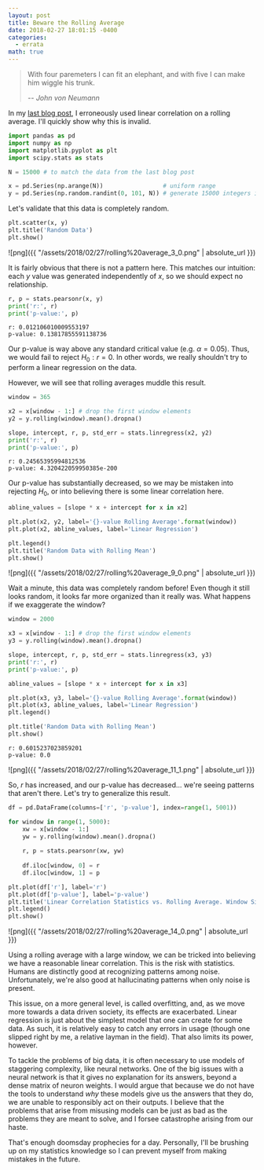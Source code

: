 ```yaml
---
layout: post
title: Beware the Rolling Average
date: 2018-02-27 18:01:15 -0400
categories:
  - errata
math: true
---
```

> With four paremeters I can fit an elephant, and with five I can make him wiggle his trunk.
>
> -- <cite>John von Neumann</cite>

In my [last blog post](https://tkclough.github.io/blog/2018/02/24/Critic-Bias), I erroneously used linear correlation on a rolling average. I'll quickly show why this is invalid.


```python
import pandas as pd
import numpy as np
import matplotlib.pyplot as plt
import scipy.stats as stats

N = 15000 # to match the data from the last blog post

x = pd.Series(np.arange(N))                 # uniform range
y = pd.Series(np.random.randint(0, 101, N)) # generate 15000 integers in the range [0..100]
```

Let's validate that this data is completely random.


```python
plt.scatter(x, y)
plt.title('Random Data')
plt.show()
```


![png]({{ "/assets/2018/02/27/rolling%20average_3_0.png" | absolute_url }})


It is fairly obvious that there is not a pattern here. This matches our intuition: each $y$ value was generated independently of $x$, so we should expect no relationship.


```python
r, p = stats.pearsonr(x, y)
print('r:', r)
print('p-value:', p)
```

    r: 0.012106010009553197
    p-value: 0.13817855591138736


Our p-value is way above any standard critical value (e.g. $\alpha = 0.05$). Thus, we would fail to reject $H_0: r = 0$. In other words, we really shouldn't try to perform a linear regression on the data.

However, we will see that rolling averages muddle this result.


```python
window = 365

x2 = x[window - 1:] # drop the first window elements
y2 = y.rolling(window).mean().dropna()

slope, intercept, r, p, std_err = stats.linregress(x2, y2)
print('r:', r)
print('p-value:', p)
```

    r: 0.24565395994812536
    p-value: 4.320422059950385e-200


Our p-value has substantially decreased, so we may be mistaken into rejecting $H_0$, or into believing there is some linear correlation here.


```python
abline_values = [slope * x + intercept for x in x2]

plt.plot(x2, y2, label='{}-value Rolling Average'.format(window))
plt.plot(x2, abline_values, label='Linear Regression')

plt.legend()
plt.title('Random Data with Rolling Mean')
plt.show()
```


![png]({{ "/assets/2018/02/27/rolling%20average_9_0.png" | absolute_url }})


Wait a minute, this data was completely random before! Even though it still looks random, it looks far more organized than it really was. What happens if we exaggerate the window?


```python
window = 2000

x3 = x[window - 1:] # drop the first window elements
y3 = y.rolling(window).mean().dropna()

slope, intercept, r, p, std_err = stats.linregress(x3, y3)
print('r:', r)
print('p-value:', p)

abline_values = [slope * x + intercept for x in x3]

plt.plot(x3, y3, label='{}-value Rolling Average'.format(window))
plt.plot(x3, abline_values, label='Linear Regression')
plt.legend()

plt.title('Random Data with Rolling Mean')
plt.show()
```

    r: 0.6015237023859201
    p-value: 0.0



![png]({{ "/assets/2018/02/27/rolling%20average_11_1.png" | absolute_url }})


So, $r$ has increased, and our p-value has decreased... we're seeing patterns that aren't there. Let's try to generalize this result.


```python
df = pd.DataFrame(columns=['r', 'p-value'], index=range(1, 5001))

for window in range(1, 5000):
    xw = x[window - 1:]
    yw = y.rolling(window).mean().dropna()
    
    r, p = stats.pearsonr(xw, yw)
    
    df.iloc[window, 0] = r
    df.iloc[window, 1] = p
```


```python
plt.plot(df['r'], label='r')
plt.plot(df['p-value'], label='p-value')
plt.title('Linear Correlation Statistics vs. Rolling Average. Window Size')
plt.legend()
plt.show()
```


![png]({{ "/assets/2018/02/27/rolling%20average_14_0.png" | absolute_url }})


Using a rolling average with a large window, we can be tricked into believing we have a reasonable linear correlation. This is the risk with statistics. Humans are distinctly good at recognizing patterns among noise. Unfortunately, we're also good at hallucinating patterns when only noise is present. 

This issue, on a more general level, is called overfitting, and, as we move more towards a data driven society, its effects are exacerbated. Linear regression is just about the simplest model that one can create for some data. As such, it is relatively easy to catch any errors in usage (though one slipped right by me, a relative layman in the field). That also limits its power, however. 

To tackle the problems of big data, it is often necessary to use models of staggering complexity, like neural networks. One of the big issues with a neural network is that it gives no explanation for its answers, beyond a dense matrix of neuron weights. I would argue that because we do not have the tools to understand *why* these models give us the answers that they do, we are unable to responsibly act on their outputs. I believe that the problems that arise from misusing models can be just as bad as the problems they are meant to solve, and I forsee catastrophe arising from our haste.

That's enough doomsday prophecies for a day. Personally, I'll be brushing up on my statistics knowledge so I can prevent myself from making mistakes in the future.
